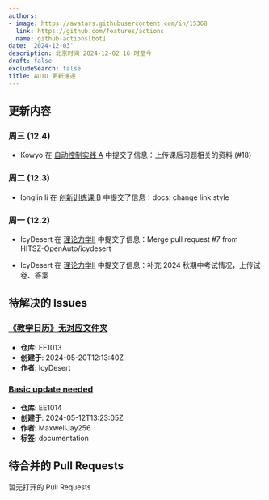 ```yaml
---
authors:
- image: https://avatars.githubusercontent.com/in/15368
  link: https://github.com/features/actions
  name: github-actions[bot]
date: '2024-12-03'
description: 北京时间 2024-12-02 16 时至今
draft: false
excludeSearch: false
title: AUTO 更新速递
---
```


## 更新内容

### 周三 (12.4)

- Kowyo 在 [自动控制实践 A](https://github.com/HITSZ-OpenAuto/AUTO3002A) 中提交了信息：上传课后习题相关的资料 (#18)

### 周二 (12.3)

- longlin li 在 [创新训练课 B](https://github.com/HITSZ-OpenAuto/AUTO2003B) 中提交了信息：docs: change link style

### 周一 (12.2)

- IcyDesert 在 [理论力学Ⅱ](https://github.com/HITSZ-OpenAuto/EMEC1002) 中提交了信息：Merge pull request #7 from HITSZ-OpenAuto/icydesert

- IcyDesert 在 [理论力学Ⅱ](https://github.com/HITSZ-OpenAuto/EMEC1002) 中提交了信息：补充 2024 秋期中考试情况，上传试卷、答案

## 待解决的 Issues

### [《教学日历》无对应文件夹](https://github.com/HITSZ-OpenAuto/EE1013/issues/3)

- **仓库**: EE1013
- **创建于**: 2024-05-20T12:13:40Z
- **作者**: IcyDesert

### [Basic update needed](https://github.com/HITSZ-OpenAuto/EE1014/issues/1)

- **仓库**: EE1014
- **创建于**: 2024-05-12T13:23:05Z
- **作者**: MaxwellJay256
- **标签**: documentation

## 待合并的 Pull Requests

暂无打开的 Pull Requests
